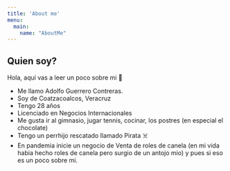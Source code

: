 ```yaml
---
title: 'About me'
menu:
  main:
    name: "AboutMe"
---
```


## Quien soy?

Hola, aquí vas a leer un poco sobre mi 🤩

- Me llamo Adolfo Guerrero Contreras.
- Soy de Coatzacoalcos, Veracruz
- Tengo 28 años
- Licenciado en Negocios Internacionales
- Me gusta ir al gimnasio, jugar tennis, cocinar, los postres (en especial el chocolate)
- Tengo un perrhijo rescatado llamado Pirata ☠️
- En pandemia inicie un negocio de Venta de roles de canela (en mi vida habia hecho roles de canela pero surgio de un antojo mio)
y pues si eso es un poco sobre mi.


